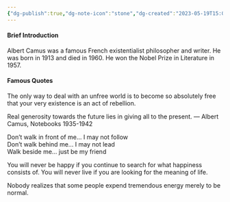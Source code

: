 ```yaml
---
{"dg-publish":true,"dg-note-icon":"stone","dg-created":"2023-05-19T15:00:00+08:00","dg-updated":"2023-05-19T15:00:00+08:00","tags":["camus","philosophers"],"dg-path":"Quote/Camus.md","permalink":"/Quote/Camus/","dgPassFrontmatter":true,"noteIcon":"stone","created":"2023-05-19T15:00:00+08:00","updated":"2023-05-19T15:00:00+08:00"}
---
```



#### Brief Introduction
Albert Camus was a famous French existentialist philosopher and writer. He was born in 1913 and died in 1960. He won the Nobel Prize in Literature in 1957.

#### Famous Quotes
The only way to deal with an unfree world is to become so absolutely free that your very existence is an act of rebellion.

Real generosity towards the future lies in giving all to the present.
― Albert Camus, Notebooks 1935-1942

Don’t walk in front of me… I may not follow  
Don’t walk behind me… I may not lead  
Walk beside me… just be my friend

You will never be happy if you continue to search for what happiness consists of. You will never live if you are looking for the meaning of life.

Nobody realizes that some people expend tremendous energy merely to be normal.